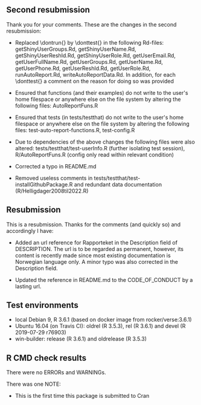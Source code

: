 ## Second resubmission
Thank you for your comments. These are the changes in the second resubmission:

* Replaced \\dontrun{} by \\donttest{} in the following Rd-files: getShinyUserGroups.Rd, getShinyUserName.Rd, getShinyUserReshId.Rd, getShinyUserRole.Rd, getUserEmail.Rd, getUserFullName.Rd, getUserGroups.Rd, getUserName.Rd, getUserPhone.Rd, getUserReshId.Rd, getUserRole.Rd, runAutoReport.Rd, writeAutoReportData.Rd. In addition, for each \\donttest{} a comment on the reason for doing so was provided

* Ensured that functions (and their examples) do not write to the user's home filespace or anywhere else on the file system by altering the following files: AutoReportFuns.R

* Ensured that tests (in tests/testthat) do not write to the user's home filespace or anywhere else on the file system by altering the following files: test-auto-report-functions.R, test-config.R

* Due to dependencies of the above changes the following files were also altered: tests/testthat/test-userInfo.R (further isolating test session), R/AutoReportFuns.R (config only read within relevant condition)

* Corrected a typo in README.md

* Removed useless comments in tests/testthat/test-installGithubPackage.R and redundant data documentation (R/Helligdager2008til2022.R)

## Resubmission
This is a resubmission. Thanks for the comments (and quickly so) and accordingly I have:

* Added an url reference for Rapporteket in the Description field of DESCRIPTION. The url is to be regarded as permanent, however, its content is recently made since most existing documentation is Norwegian language only. A minor typo was also corrected in the Description field.

* Updated the reference in README.md to the CODE_OF_CONDUCT by a lasting url.

## Test environments
* local Debian 9, R 3.6.1 (based on docker image from rocker/verse:3.6.1)
* Ubuntu 16.04 (on Travis CI): oldrel (R 3.5.3), rel (R 3.6.1) and devel (R 2019-07-29 r76903)
* win-builder: release (R 3.6.1) and oldrelease (R 3.5.3)

## R CMD check results
There were no ERRORs and WARNINGs.

There was one NOTE:

* This is the first time this package is submitted to Cran